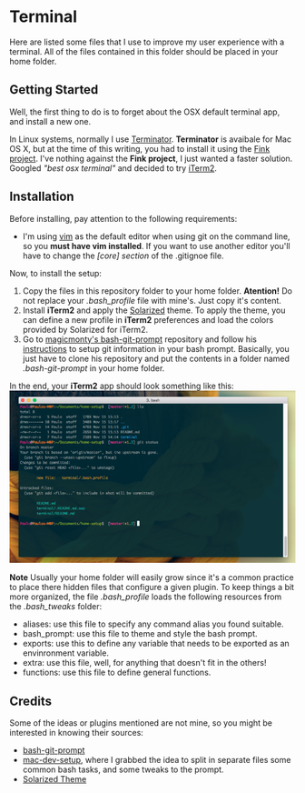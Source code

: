 # Terminal

Here are listed some files that I use to improve my user experience with a terminal. All of the files contained in this folder should be placed in your home folder.

## Getting Started

Well, the first thing to do is to forget about the OSX default terminal app, and install a new one.

In Linux systems, normally I use [Terminator](http://gnometerminator.blogspot.pt/p/introduction.html).
**Terminator** is avaibale for Mac OS X, but at the time of this writing, you had to install it using the [Fink project](http://www.finkproject.org).
I've nothing against the **Fink project**, I just wanted a faster solution. Googled *"best osx terminal"* and decided to try [iTerm2](https://www.iterm2.com).

## Installation

Before installing, pay attention to the following requirements:
- I'm using [vim](http://www.vim.org) as the default editor when using git on the command line, so you **must have vim installed**. If you want to use another editor you'll have to change the *[core] section* of the .gitignoe file.  

Now, to install the setup:

1. Copy the files in this repository folder to your home folder. **Atention!** Do not replace your *.bash_profile* file with mine's. Just copy it's content. 
2. Install **iTerm2** and apply the [Solarized](https://github.com/altercation/solarized) theme. To apply the theme, you can define a new profile in **iTerm2** preferences and load the colors provided by Solarized for iTerm2. 
3. Go to [magicmonty's bash-git-prompt](https://github.com/magicmonty/bash-git-prompt) repository and follow his [instructions](https://github.com/magicmonty/bash-git-prompt#via-git-clone) to setup git information in your bash prompt. Basically, you just have to clone his repository and put the contents in a folder named *.bash-git-prompt* in your home folder. 

In the end, your **iTerm2** app should look something like this:
![iTerm2](iterm2-preview.png)

**Note**
Usually your home folder will easily grow since it's a common practice to place there hidden files that configure a given plugin.
To keep things a bit more organized, the file *.bash_profile* loads the following resources from the *.bash_tweaks* folder:
- aliases: use this file to specify any command alias you found suitable.
- bash_prompt: use this file to theme and style the bash prompt.  
- exports: use this to define any variable that needs to be exported as an envinronment variable.
- extra: use this file, well, for anything that doesn't fit in the others!
- functions: use this file to define general functions.


## Credits

Some of the ideas or plugins mentioned are not mine, so you might be interested in knowing their sources:
- [bash-git-prompt](https://github.com/magicmonty/bash-git-prompt)
- [mac-dev-setup](https://github.com/nicolashery/mac-dev-setup#projects-folder), where I grabbed the idea to split in separate files some common bash tasks, and some tweaks to the prompt.
- [Solarized Theme](https://github.com/altercation/solarized)
 
